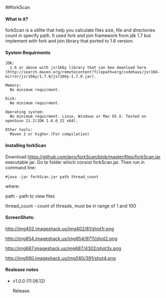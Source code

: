 ##forkScan

#### What is it?
forkScan is a utilite that help you calculate files size, file and directories count in specify path. It used fork and join framework from jdk 1.7 but implement with fork and join library that ported to 1.6 version. 

#### System Requirments
    JDK:
      1.6 or above with jsr166y library that can bee download here (http://search.maven.org/remotecontent?filepath=org/codehaus/jsr166-mirror/jsr166y/1.7.0/jsr166y-1.7.0.jar).
    
    Memory:
      No minimum requirment.

    Disk:
      No minimum requirment.

    Operating system:
      No minimum requirment. Linux, Windows or Mac OS X. Tested on openSuse 11.2(JDK 1.6.0_32 x64).

    Other tools:
      Maven 2 or higher.(For compilation)

#### Installing forkScan
Download https://github.com/jpro/forkScan/blob/master/files/forkScan.jar executable jar.
Go to folder which consist forkScan.jar. Then run in command line:

	#java -jar forkScan.jar path thread_count
where:

path - path to view files

thread_count - count of threads, must be in range of 1 and 100

#### ScreenShots:
http://img402.imageshack.us/img402/81/shot1r.png

http://img854.imageshack.us/img854/9711/shot2.png

http://img687.imageshack.us/img687/4302/shot3x.png

http://img560.imageshack.us/img560/391/shot4.png

#### Realease notes
- v1.0.0 (11.06.12)

    Release.